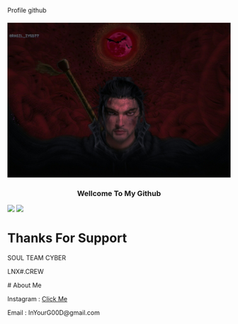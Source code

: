 Profile github

<h4 align="center"> <img src="https://github.com/InYourG00D1/InYourG00D1/blob/main/PicsArt_01-24-02.57.57.jpg" width="600" height="350"> </h4>
<h3 align="center"> Wellcome To My Github </h3>

<a href="https://github.com/InYourG00D1"></a>
         <img src="https://img.shields.io/github/followers/InYourG00D1?label=InYourG00D1&style=social"> <a href="https://github.com/InYourG00D1"></a>
          <img src="https://img.shields.io/github/stars/InYourG00D1?style=social">
# Thanks For Support
<p>SOUL TEAM CYBER</p>
<p>LNX#.CREW</p>
# About Me
<p>Instagram : <td><a target="_blank" href="https://www.instagram.com/ragil_iygd77">Click Me</a></td></p>
<p>Email : InYourG00D@gmail.com</p>
